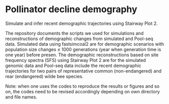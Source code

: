 # Pollinator decline demography

Simulate and infer recent demographic trajectories using Stairway Plot 2. 

The repository documents the scripts we used for simulations and reconstructions of demographic changes from simulated and Pool-seq data. Simulated data using fastsimcoal2 are for demographic scenarios with population size changes ≤ 1000 generations (year when generation time is one year) before presen. The demographic reconstructions based on site frequency spectra (SFS) using Stairway Plot 2 are for the simulated genomic data and Pool-seq data include the recent demographic trajectories for two pairs of representative common (non-endangered) and rear (endangered) wilde bee species.

Note: when one uses the codes to reproduce the results or figures and so on, the codes need to be revised accordingly depending on own directory and file names.


